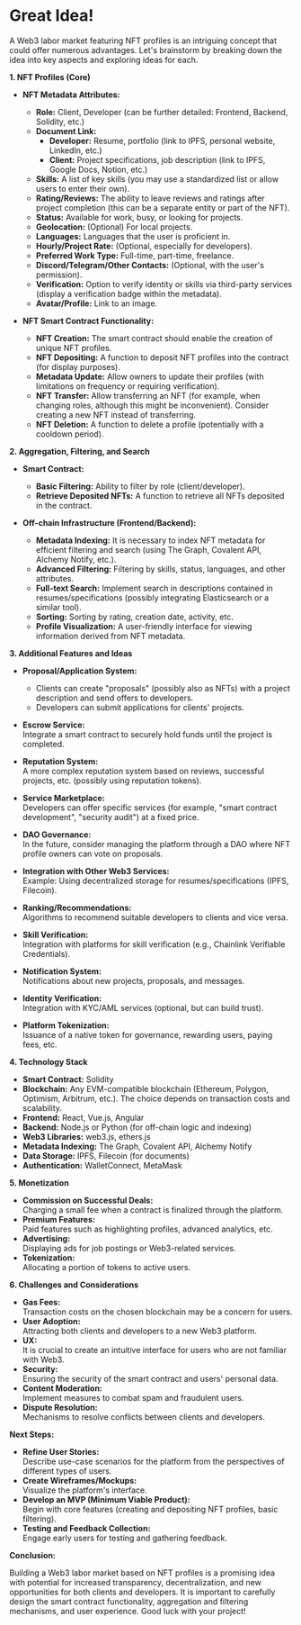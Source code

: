 # Great Idea!
A Web3 labor market featuring NFT profiles is an intriguing concept that could offer numerous advantages. Let's brainstorm by breaking down the idea into key aspects and exploring ideas for each.

**1. NFT Profiles (Core)**

* **NFT Metadata Attributes:**
  * **Role:** Client, Developer (can be further detailed: Frontend, Backend, Solidity, etc.)
  * **Document Link:**
    * **Developer:** Resume, portfolio (link to IPFS, personal website, LinkedIn, etc.)
    * **Client:** Project specifications, job description (link to IPFS, Google Docs, Notion, etc.)
  * **Skills:** A list of key skills (you may use a standardized list or allow users to enter their own).
  * **Rating/Reviews:** The ability to leave reviews and ratings after project completion (this can be a separate entity or part of the NFT).
  * **Status:** Available for work, busy, or looking for projects.
  * **Geolocation:** (Optional) For local projects.
  * **Languages:** Languages that the user is proficient in.
  * **Hourly/Project Rate:** (Optional, especially for developers).
  * **Preferred Work Type:** Full-time, part-time, freelance.
  * **Discord/Telegram/Other Contacts:** (Optional, with the user's permission).
  * **Verification:** Option to verify identity or skills via third-party services (display a verification badge within the metadata).
  * **Avatar/Profile:** Link to an image.

* **NFT Smart Contract Functionality:**
  * **NFT Creation:** The smart contract should enable the creation of unique NFT profiles.
  * **NFT Depositing:** A function to deposit NFT profiles into the contract (for display purposes).
  * **Metadata Update:** Allow owners to update their profiles (with limitations on frequency or requiring verification).
  * **NFT Transfer:** Allow transferring an NFT (for example, when changing roles, although this might be inconvenient). Consider creating a new NFT instead of transferring.
  * **NFT Deletion:** A function to delete a profile (potentially with a cooldown period).

**2. Aggregation, Filtering, and Search**

* **Smart Contract:**
  * **Basic Filtering:** Ability to filter by role (client/developer).
  * **Retrieve Deposited NFTs:** A function to retrieve all NFTs deposited in the contract.

* **Off-chain Infrastructure (Frontend/Backend):**
  * **Metadata Indexing:** It is necessary to index NFT metadata for efficient filtering and search (using The Graph, Covalent API, Alchemy Notify, etc.).
  * **Advanced Filtering:** Filtering by skills, status, languages, and other attributes.
  * **Full-text Search:** Implement search in descriptions contained in resumes/specifications (possibly integrating Elasticsearch or a similar tool).
  * **Sorting:** Sorting by rating, creation date, activity, etc.
  * **Profile Visualization:** A user-friendly interface for viewing information derived from NFT metadata.

**3. Additional Features and Ideas**

* **Proposal/Application System:**
  * Clients can create "proposals" (possibly also as NFTs) with a project description and send offers to developers.
  * Developers can submit applications for clients' projects.
  
* **Escrow Service:**  
  Integrate a smart contract to securely hold funds until the project is completed.
  
* **Reputation System:**  
  A more complex reputation system based on reviews, successful projects, etc. (possibly using reputation tokens).
  
* **Service Marketplace:**  
  Developers can offer specific services (for example, "smart contract development", "security audit") at a fixed price.
  
* **DAO Governance:**  
  In the future, consider managing the platform through a DAO where NFT profile owners can vote on proposals.
  
* **Integration with Other Web3 Services:**  
  Example: Using decentralized storage for resumes/specifications (IPFS, Filecoin).
  
* **Ranking/Recommendations:**  
  Algorithms to recommend suitable developers to clients and vice versa.
  
* **Skill Verification:**  
  Integration with platforms for skill verification (e.g., Chainlink Verifiable Credentials).
  
* **Notification System:**  
  Notifications about new projects, proposals, and messages.
  
* **Identity Verification:**  
  Integration with KYC/AML services (optional, but can build trust).
  
* **Platform Tokenization:**  
  Issuance of a native token for governance, rewarding users, paying fees, etc.

**4. Technology Stack**

* **Smart Contract:** Solidity
* **Blockchain:** Any EVM-compatible blockchain (Ethereum, Polygon, Optimism, Arbitrum, etc.). The choice depends on transaction costs and scalability.
* **Frontend:** React, Vue.js, Angular
* **Backend:** Node.js or Python (for off-chain logic and indexing)
* **Web3 Libraries:** web3.js, ethers.js
* **Metadata Indexing:** The Graph, Covalent API, Alchemy Notify
* **Data Storage:** IPFS, Filecoin (for documents)
* **Authentication:** WalletConnect, MetaMask

**5. Monetization**

* **Commission on Successful Deals:**  
  Charging a small fee when a contract is finalized through the platform.
* **Premium Features:**  
  Paid features such as highlighting profiles, advanced analytics, etc.
* **Advertising:**  
  Displaying ads for job postings or Web3-related services.
* **Tokenization:**  
  Allocating a portion of tokens to active users.

**6. Challenges and Considerations**

* **Gas Fees:**  
  Transaction costs on the chosen blockchain may be a concern for users.
* **User Adoption:**  
  Attracting both clients and developers to a new Web3 platform.
* **UX:**  
  It is crucial to create an intuitive interface for users who are not familiar with Web3.
* **Security:**  
  Ensuring the security of the smart contract and users' personal data.
* **Content Moderation:**  
  Implement measures to combat spam and fraudulent users.
* **Dispute Resolution:**  
  Mechanisms to resolve conflicts between clients and developers.

**Next Steps:**

* **Refine User Stories:**  
  Describe use-case scenarios for the platform from the perspectives of different types of users.
* **Create Wireframes/Mockups:**  
  Visualize the platform's interface.
* **Develop an MVP (Minimum Viable Product):**  
  Begin with core features (creating and depositing NFT profiles, basic filtering).
* **Testing and Feedback Collection:**  
  Engage early users for testing and gathering feedback.

**Conclusion:**

Building a Web3 labor market based on NFT profiles is a promising idea with potential for increased transparency, decentralization, and new opportunities for both clients and developers. It is important to carefully design the smart contract functionality, aggregation and filtering mechanisms, and user experience. Good luck with your project!
